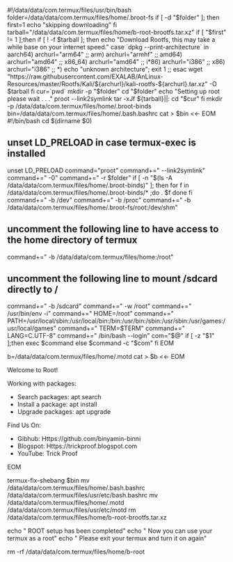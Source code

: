 #!/data/data/com.termux/files/usr/bin/bash
folder=/data/data/com.termux/files/home/.broot-fs
if [ -d "$folder" ]; then
	first=1
	echo "skipping downloading"
fi
tarball="/data/data/com.termux/files/home/b-root-brootfs.tar.xz"
if [ "$first" != 1 ];then
	if [ ! -f $tarball ]; then
		echo "Download Rootfs, this may take a while base on your internet speed."
		case `dpkg --print-architecture` in
		aarch64)
			archurl="arm64" ;;
		arm)
			archurl="armhf" ;;
		amd64)
			archurl="amd64" ;;
		x86_64)
			archurl="amd64" ;;	
		i*86)
			archurl="i386" ;;
		x86)
			archurl="i386" ;;
		*)
			echo "unknown architecture"; exit 1 ;;
		esac
		wget "https://raw.githubusercontent.com/EXALAB/AnLinux-Resources/master/Rootfs/Kali/${archurl}/kali-rootfs-${archurl}.tar.xz" -O $tarball
	fi
	cur=`pwd`
	mkdir -p "$folder"
	cd "$folder"
	echo "Setting up root please wait . . ."
	proot --link2symlink tar -xJf ${tarball}||:
	cd "$cur"
fi
mkdir -p /data/data/com.termux/files/home/.broot-binds
bin=/data/data/com.termux/files/home/.bash.bashrc
cat > $bin <<- EOM
#!/bin/bash
cd \$(dirname \$0)
## unset LD_PRELOAD in case termux-exec is installed
unset LD_PRELOAD
command="proot"
command+=" --link2symlink"
command+=" -0"
command+=" -r $folder"
if [ -n "\$(ls -A /data/data/com.termux/files/home/.broot-binds)" ]; then
    for f in /data/data/com.termux/files/home/.broot-binds/* ;do
      . \$f
    done
fi
command+=" -b /dev"
command+=" -b /proc"
command+=" -b /data/data/com.termux/files/home/.broot-fs/root:/dev/shm"
## uncomment the following line to have access to the home directory of termux
command+=" -b /data/data/com.termux/files/home:/root"
## uncomment the following line to mount /sdcard directly to / 
command+=" -b /sdcard"
command+=" -w /root"
command+=" /usr/bin/env -i"
command+=" HOME=/root"
command+=" PATH=/usr/local/sbin:/usr/local/bin:/bin:/usr/bin:/sbin:/usr/sbin:/usr/games:/usr/local/games"
command+=" TERM=\$TERM"
command+=" LANG=C.UTF-8"
command+=" /bin/bash --login"
com="\$@"
if [ -z "\$1" ];then
    exec \$command
else
    \$command -c "\$com"
fi
EOM

b=/data/data/com.termux/files/home/.motd
cat > $b <<- EOM

Welcome to Root!

Working with packages:

 * Search packages:   apt search <query>
 * Install a package: apt install <package>
 * Upgrade packages:  apt upgrade

Find Us On:

 * Gibhub:   Https://github.com/binyamin-binni
 * Blogspot: Https://trickproof.blogspot.com
 * YouTube:  Trick Proof


EOM

termux-fix-shebang $bin
mv /data/data/com.termux/files/home/.bash.bashrc /data/data/com.termux/files/usr/etc/bash.bashrc
mv /data/data/com.termux/files/home/.motd /data/data/com.termux/files/usr/etc/motd
rm /data/data/com.termux/files/home/b-root-brootfs.tar.xz

echo " ROOT setup has been completed"
echo " Now you can use your termux as a root"
echo " Please exit your termux and turn it on again"

rm -rf /data/data/com.termux/files/home/b-root